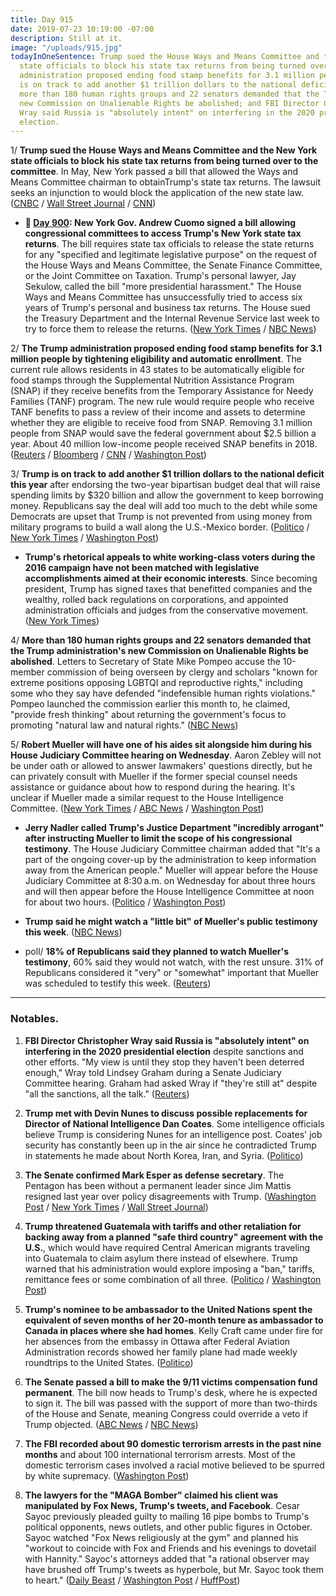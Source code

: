 ```yaml
---
title: Day 915
date: 2019-07-23 10:19:00 -07:00
description: Still at it.
image: "/uploads/915.jpg"
todayInOneSentence: Trump sued the House Ways and Means Committee and the New York
  state officials to block his state tax returns from being turned over; the Trump
  administration proposed ending food stamp benefits for 3.1 million people; Trump
  is on track to add another $1 trillion dollars to the national deficit this year;
  more than 180 human rights groups and 22 senators demanded that the Trump administration's
  new Commission on Unalienable Rights be abolished; and FBI Director Christopher
  Wray said Russia is "absolutely intent" on interfering in the 2020 presidential
  election.
---
```


1/ **Trump sued the House Ways and Means Committee and the New York state officials to block his state tax returns from being turned over to the committee**. In May, New York passed a bill that allowed the Ways and Means Committee chairman to obtainTrump's state tax returns. The lawsuit seeks an injunction to would block the application of the new state law. ([CNBC](https://www.cnbc.com/2019/07/23/trump-sues-house-ways-and-means-panel-to-block-disclosure-of-his-tax-returns.html) / [Wall Street Journal](https://www.wsj.com/articles/trump-sues-house-panel-new-york-officials-to-protect-his-state-tax-returns-11563907003) / [CNN](https://www.cnn.com/2019/07/23/politics/trump-sues-tax-returns/index.html))

* **📌 [Day 900](https://whatthefuckjusthappenedtoday.com/2019/07/08/day-900/#1-new-york-gov-andrew-cuomo-signed-a): New York Gov. Andrew Cuomo signed a bill allowing congressional committees to access Trump's New York state tax returns**. The bill requires state tax officials to release the state returns for any "specified and legitimate legislative purpose" on the request of the House Ways and Means Committee, the Senate Finance Committee, or the Joint Committee on Taxation. Trump's personal lawyer, Jay Sekulow, called the bill "more presidential harassment." The House Ways and Means Committee has unsuccessfully tried to access six years of Trump's personal and business tax returns. The House sued the Treasury Department and the Internal Revenue Service last week to try to force them to release the returns. ([New York Times](https://www.nytimes.com/2019/07/08/nyregion/trump-ny-taxes-cuomo.html) / [NBC News](https://www.nbcnews.com/politics/donald-trump/ny-gov-cuomo-signs-bill-allowing-congress-access-trump-s-n1027396))

2/ **The Trump administration proposed ending food stamp benefits for 3.1 million people by tightening eligibility and automatic enrollment**. The current rule allows residents in 43 states to be automatically eligible for food stamps through the Supplemental Nutrition Assistance Program (SNAP) if they receive benefits from the Temporary Assistance for Needy Families (TANF) program. The new rule would require people who receive TANF benefits to pass a review of their income and assets to determine whether they are eligible to receive food from SNAP. Removing 3.1 million people from SNAP would save the federal government about $2.5 billion a year. About 40 million low-income people received SNAP benefits in 2018. ([Reuters](https://www.reuters.com/article/us-usa-trump-foodstamps-idUSKCN1UI0AH) / [Bloomberg](https://www.bloomberg.com/news/articles/2019-07-23/trump-administration-moves-to-end-food-stamps-for-3-million) / [CNN](https://www.cnn.com/2019/07/23/politics/trump-snap-food-stamps/) / [Washington Post](https://www.washingtonpost.com/business/2019/07/23/usda-proposes-snap-change-that-would-push-million-americans-off-food-stamps/))

3/ **Trump is on track to add another $1 trillion dollars to the national deficit this year** after endorsing the two-year bipartisan budget deal that will raise spending limits by $320 billion and allow the government to keep borrowing money. Republicans say the deal will add too much to the debt while some Democrats are upset that Trump is not prevented from using money from military programs to build a wall along the U.S.-Mexico border. ([Politico](https://www.politico.com/story/2019/07/22/deficit-don-budget-red-ink-trump-1426696) / [New York Times](https://www.nytimes.com/2019/07/22/us/politics/budget-deal.html) / [Washington Post](https://www.washingtonpost.com/business/economy/trump-announces-support-for-two-year-bipartisan-budget-deal-that-boosts-spending-suspends-debt-limit/2019/07/22/94cf2172-acb6-11e9-8e77-03b30bc29f64_story.html))

* **Trump's rhetorical appeals to white working-class voters during the 2016 campaign have not been matched with legislative accomplishments aimed at their economic interests**. Since becoming president, Trump has signed taxes that benefitted companies and the wealthy, rolled back regulations on corporations, and appointed administration officials and judges from the conservative movement. ([New York Times](https://www.nytimes.com/2019/07/23/us/politics/trump-working-class.html))

4/ **More than 180 human rights groups and 22 senators demanded that the Trump administration's new Commission on Unalienable Rights be abolished**. Letters to Secretary of State Mike Pompeo accuse the 10-member commission of being overseen by clergy and scholars "known for extreme positions opposing LGBTQI and reproductive rights," including some who they say have defended "indefensible human rights violations." Pompeo launched the commission earlier this month to, he claimed, "provide fresh thinking" about returning the government's focus to promoting "natural law and natural rights." ([NBC News](https://www.nbcnews.com/politics/donald-trump/human-rights-groups-lead-chorus-alarm-over-new-trump-administration-n1032656))

5/ **Robert Mueller will have one of his aides sit alongside him during his House Judiciary Committee hearing on Wednesday**. Aaron Zebley will not be under oath or allowed to answer lawmakers' questions directly, but he can privately consult with Mueller if the former special counsel needs assistance or guidance about how to respond during the hearing. It's unclear if Mueller made a similar request to the House Intelligence Committee. ([New York Times](https://www.nytimes.com/2019/07/23/us/politics/mueller-zebley-witness-testimony.html) / [ABC News](https://abcnews.go.com/Politics/robert-mueller-asks-bring-chief-staff-congressional-testimony/story?id=64514467) / [Washington Post](https://www.washingtonpost.com/powerpost/mueller-seeks-to-have-top-deputy-testify-with-him-before-house-committee/2019/07/23/27c63b04-ad76-11e9-bc5c-e73b603e7f38_story.html))

* **Jerry Nadler called Trump's Justice Department "incredibly arrogant" after instructing Mueller to limit the scope of his congressional testimony**. The House Judiciary Committee chairman added that "It's a part of the ongoing cover-up by the administration to keep information away from the American people." Mueller will appear before the House Judiciary Committee at 8:30 a.m. on Wednesday for about three hours and will then appear before the House Intelligence Committee at noon for about two hours. ([Politico](https://www.politico.com/story/2019/07/23/nadler-doj-mueller-testimony-1426721) / [Washington Post](https://www.washingtonpost.com/national-security/mueller-will-submit-his-report-as-a-statement-for-the-record--and-hew-closely-to-it-in-testimony-spokesman-says/2019/07/22/7c08b978-acbb-11e9-a0c9-6d2d7818f3da_story.html))

* **Trump said he might watch a "little bit" of Mueller's public testimony this week**. ([NBC News](https://www.nbcnews.com/politics/donald-trump/trump-says-he-might-watch-little-bit-mueller-testimony-n1032471))

* poll/ **18% of Republicans said they planned to watch Mueller's testimony**, 60% said they would not watch, with the rest unsure. 31% of Republicans considered it "very" or "somewhat" important that Mueller was scheduled to testify this week. ([Reuters](https://www.reuters.com/article/us-usa-trump-mueller-poll/most-republicans-plan-to-tune-out-mueller-probe-reuters-ipsos-poll-idUSKCN1UI13H))

---

### Notables.

1. **FBI Director Christopher Wray said Russia is "absolutely intent" on interfering in the 2020 presidential election** despite sanctions and other efforts. "My view is until they stop they haven't been deterred enough," Wray told Lindsey Graham during a Senate Judiciary Committee hearing. Graham had asked Wray if "they're still at" despite "all the sanctions, all the talk." ([Reuters](https://www.reuters.com/article/us-usa-election-security-idUSKCN1UI1XW))

2. **Trump met with Devin Nunes to discuss possible replacements for Director of National Intelligence Dan Coates**. Some intelligence officials believe Trump is considering Nunes for an intelligence post. Coates' job security has constantly been up in the air since he contradicted Trump in statements he made about North Korea, Iran, and Syria. ([Politico](https://www.politico.com/story/2019/07/22/trump-nunes-intelligence-chiefs-1426698))

3. **The Senate confirmed Mark Esper as defense secretary**. The Pentagon has been without a permanent leader since Jim Mattis resigned last year over policy disagreements with Trump. ([Washington Post](https://www.washingtonpost.com/national-security/senate-votes-to-confirm-mark-esper-as-defense-secretary/2019/07/23/694b18a0-acb4-11e9-a0c9-6d2d7818f3da_story.html) / [New York Times](https://www.nytimes.com/2019/07/23/us/politics/mark-esper-secretary-defense.html) / [Wall Street Journal](https://www.wsj.com/articles/mark-esper-secures-enough-senate-votes-to-be-defense-secretary-11563899034))

4. **Trump threatened Guatemala with tariffs and other retaliation for backing away from a planned "safe third country" agreement with the U.S.**, which would have required Central American migrants traveling into Guatemala to claim asylum there instead of elsewhere. Trump warned that his administration would explore imposing a "ban," tariffs, remittance fees or some combination of all three. ([Politico](https://www.politico.com/story/2019/07/23/trump-guatemala-retaliation-immigration-deal-1426722) / [Washington Post](https://www.washingtonpost.com/politics/trump-threatens-guatemala-over-delay-in-safe-third-country-asylum-deal/2019/07/23/cc22417e-ad45-11e9-bc5c-e73b603e7f38_story.html))

5. **Trump's nominee to be ambassador to the United Nations spent the equivalent of seven months of her 20-month tenure as ambassador to Canada in places where she had homes**. Kelly Craft came under fire for her absences from the embassy in Ottawa after Federal Aviation Administration records showed her family plane had made weekly roundtrips to the United States. ([Politico](https://www.politico.com/story/2019/07/22/kelly-craft-ambassador-canada-absence-1426702))

6. **The Senate passed a bill to make the 9/11 victims compensation fund permanent**. The bill now heads to Trump's desk, where he is expected to sign it. The bill was passed with the support of more than two-thirds of the House and Senate, meaning Congress could override a veto if Trump objected. ([ABC News](https://abcnews.go.com/Politics/senate-votes-make-911-victims-fund-permanent-responders/story?id=64509545) / [NBC News](https://www.nbcnews.com/politics/congress/senate-vote-9-11-first-responders-bill-tuesday-n1032831))

7. **The FBI recorded about 90 domestic terrorism arrests in the past nine months** and about 100 international terrorism arrests. Most of the domestic terrorism cases involved a racial motive believed to be spurred by white supremacy. ([Washington Post](https://www.washingtonpost.com/national-security/wray-says-fbi-has-recorded-about-100-domestic-terrorism-arrests-in-fiscal-2019-and-most-investigations-involve-white-supremacy/2019/07/23/600d49a6-aca1-11e9-bc5c-e73b603e7f38_story.html))

8. **The lawyers for the "MAGA Bomber" claimed his client was manipulated by Fox News, Trump's tweets, and Facebook**. Cesar Sayoc previously pleaded guilty to mailing 16 pipe bombs to Trump's political opponents, news outlets, and other public figures in October. Sayoc watched "Fox News religiously at the gym" and planned his "workout to coincide with Fox and Friends and his evenings to dovetail with Hannity." Sayoc's attorneys added that "a rational observer may have brushed off Trump's tweets as hyperbole, but Mr. Sayoc took them to heart." ([Daily Beast](https://www.thedailybeast.com/maga-bomber-cesar-sayocs-lawyers-blame-trump-sean-hannity-for-his-radicalization) / [Washington Post](https://www.washingtonpost.com/opinions/2019/07/23/fox-news-helped-radicalize-domestic-terrorist-cesar-sayoc-say-his-lawyers/) / [HuffPost](https://www.huffpost.com/entry/cesar-sayoc-trump-bombing_n_5d3635b1e4b004b6adb48758?zyn))